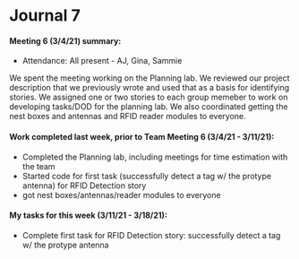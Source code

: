 # Journal 7

#### Meeting 6 (3/4/21) summary:

- Attendance: All present - AJ, Gina, Sammie 

We spent the meeting working on the Planning lab. We reviewed our project description that we previously wrote and used that as a basis for identifying stories. We assigned one or two stories to each group memeber to work on developing tasks/DOD for the planning lab. We also coordinated getting the nest boxes and antennas and RFID reader modules to everyone. 

#### Work completed last week, prior to Team Meeting 6 (3/4/21 - 3/11/21):

- Completed the Planning lab, including meetings for time estimation with the team
- Started code for first task (successfully detect a tag w/ the protype antenna) for RFID Detection story 
- got nest boxes/antennas/reader modules to everyone


#### My tasks for this week (3/11/21 - 3/18/21):

- Complete first task for RFID Detection story: successfully detect a tag w/ the protype antenna


